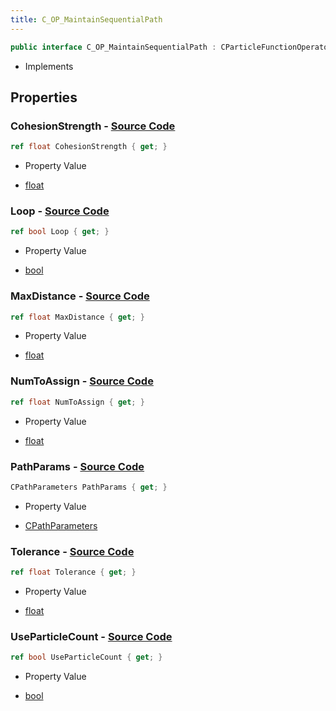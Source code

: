 ```yaml
---
title: C_OP_MaintainSequentialPath
---
```


```csharp
public interface C_OP_MaintainSequentialPath : CParticleFunctionOperator, CParticleFunction, ISchemaClass<CParticleFunction>, ISchemaClass<CParticleFunctionOperator>, ISchemaClass<C_OP_MaintainSequentialPath>, ISchemaField, ISchemaClass, INativeHandle
```

- Implements

## Properties

### **CohesionStrength** - [Source Code](https://github.com/swiftly-solution/swiftlys2/blob/main/managed/src/SwiftlyS2.Generated/Schemas/Interfaces/C_OP_MaintainSequentialPath.cs#L20)

```csharp
ref float CohesionStrength { get; }
```

- Property Value

- [float](https://learn.microsoft.com/dotnet/api/system.single)

### **Loop** - [Source Code](https://github.com/swiftly-solution/swiftlys2/blob/main/managed/src/SwiftlyS2.Generated/Schemas/Interfaces/C_OP_MaintainSequentialPath.cs#L24)

```csharp
ref bool Loop { get; }
```

- Property Value

- [bool](https://learn.microsoft.com/dotnet/api/system.boolean)

### **MaxDistance** - [Source Code](https://github.com/swiftly-solution/swiftlys2/blob/main/managed/src/SwiftlyS2.Generated/Schemas/Interfaces/C_OP_MaintainSequentialPath.cs#L16)

```csharp
ref float MaxDistance { get; }
```

- Property Value

- [float](https://learn.microsoft.com/dotnet/api/system.single)

### **NumToAssign** - [Source Code](https://github.com/swiftly-solution/swiftlys2/blob/main/managed/src/SwiftlyS2.Generated/Schemas/Interfaces/C_OP_MaintainSequentialPath.cs#L18)

```csharp
ref float NumToAssign { get; }
```

- Property Value

- [float](https://learn.microsoft.com/dotnet/api/system.single)

### **PathParams** - [Source Code](https://github.com/swiftly-solution/swiftlys2/blob/main/managed/src/SwiftlyS2.Generated/Schemas/Interfaces/C_OP_MaintainSequentialPath.cs#L28)

```csharp
CPathParameters PathParams { get; }
```

- Property Value

- [CPathParameters](/docs/api/shared/schemadefinitions/cpathparameters)

### **Tolerance** - [Source Code](https://github.com/swiftly-solution/swiftlys2/blob/main/managed/src/SwiftlyS2.Generated/Schemas/Interfaces/C_OP_MaintainSequentialPath.cs#L22)

```csharp
ref float Tolerance { get; }
```

- Property Value

- [float](https://learn.microsoft.com/dotnet/api/system.single)

### **UseParticleCount** - [Source Code](https://github.com/swiftly-solution/swiftlys2/blob/main/managed/src/SwiftlyS2.Generated/Schemas/Interfaces/C_OP_MaintainSequentialPath.cs#L26)

```csharp
ref bool UseParticleCount { get; }
```

- Property Value

- [bool](https://learn.microsoft.com/dotnet/api/system.boolean)


